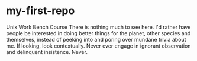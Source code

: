 # my-first-repo
Unix Work Bench Course 
There is nothing much to see here.
I'd rather have people be interested in doing better things for the planet, other species and themselves, instead of peeking into and poring over mundane trivia about me.
If looking, look contextually. Never ever engage in ignorant observation and delinquent insistence. Never.
